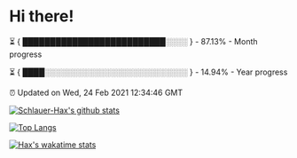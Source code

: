 # Hi there!

⏳ { ██████████████████████████░░░░ } - 87.13% - Month progress

⏳ { ████░░░░░░░░░░░░░░░░░░░░░░░░░░ } - 14.94% - Year progress

⏰ Updated on Wed, 24 Feb 2021 12:34:46 GMT


[![Schlauer-Hax's github stats](https://github-readme-stats.vercel.app/api?username=Schlauer-Hax&show_icons=true&theme=dark&count_private=true)](https://github.com/Schlauer-Hax)


[![Top Langs](https://github-readme-stats.vercel.app/api/top-langs/?username=Schlauer-Hax&layout=compact&theme=dark)](https://github.com/Schlauer-Hax?tab=repositories)


[![Hax's wakatime stats](https://github-readme-stats.vercel.app/api/wakatime?username=Hax&theme=dark)](https://wakatime.com/@Hax)

